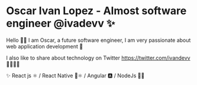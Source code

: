 # Oscar Ivan Lopez - Almost software engineer @ivadevv ✨

Hello 👋🏻 I am Oscar, a future software engineer, I am very passionate about web application development 💖

I also like to share about technology on Twitter https://twitter.com/ivandevv 🦄👨🏻‍💻

✨ React js ⚛️ / React Native 📱⚛️ / Angular 🅰️ / NodeJs 🎴✨

